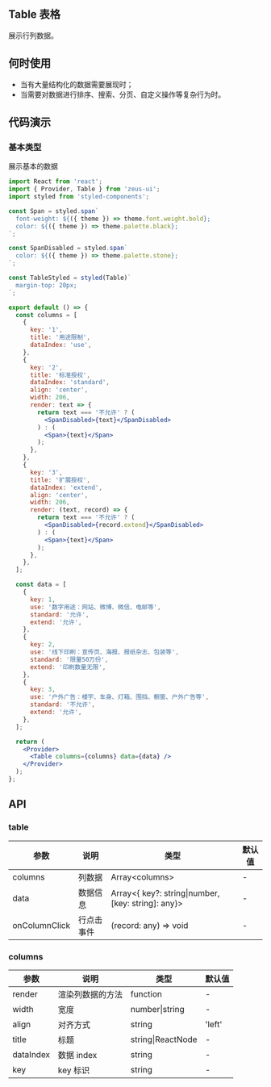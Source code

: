 ## Table 表格

展示行列数据。

## 何时使用

- 当有大量结构化的数据需要展现时；
- 当需要对数据进行排序、搜索、分页、自定义操作等复杂行为时。

## 代码演示

### 基本类型

展示基本的数据

```jsx
import React from 'react';
import { Provider, Table } from 'zeus-ui';
import styled from 'styled-components';

const Span = styled.span`
  font-weight: ${({ theme }) => theme.font.weight.bold};
  color: ${({ theme }) => theme.palette.black};
`;

const SpanDisabled = styled.span`
  color: ${({ theme }) => theme.palette.stone};
`;

const TableStyled = styled(Table)`
  margin-top: 20px;
`;

export default () => {
  const columns = [
    {
      key: '1',
      title: '用途限制',
      dataIndex: 'use',
    },
    {
      key: '2',
      title: '标准授权',
      dataIndex: 'standard',
      align: 'center',
      width: 206,
      render: text => {
        return text === '不允许' ? (
          <SpanDisabled>{text}</SpanDisabled>
        ) : (
          <Span>{text}</Span>
        );
      },
    },
    {
      key: '3',
      title: '扩展授权',
      dataIndex: 'extend',
      align: 'center',
      width: 206,
      render: (text, record) => {
        return text === '不允许' ? (
          <SpanDisabled>{record.extend}</SpanDisabled>
        ) : (
          <Span>{text}</Span>
        );
      },
    },
  ];

  const data = [
    {
      key: 1,
      use: '数字用途：网站、微博、微信、电邮等',
      standard: '允许',
      extend: '允许',
    },
    {
      key: 2,
      use: '线下印刷：宣传页、海报、报纸杂志、包装等',
      standard: '限量50万份',
      extend: '印刷数量无限',
    },
    {
      key: 3,
      use: '户外广告：楼宇、车身、灯箱、围挡、橱窗、户外广告等',
      standard: '不允许',
      extend: '允许',
    },
  ];

  return (
    <Provider>
      <Table columns={columns} data={data} />
    </Provider>
  );
};
```

## API

### table

| 参数          | 说明       | 类型                                                                  | 默认值 |
| ------------- | ---------- | --------------------------------------------------------------------- | ------ |
| columns       | 列数据     | Array&lt;columns&gt;                                                  | -      |
| data          | 数据信息   | Array&lt;&#123; key?: string&#124;number,[key: string]: any&#125;&gt; | -      |
| onColumnClick | 行点击事件 | (record: any) => void                                                 | -      |

### columns

| 参数      | 说明             | 类型                  | 默认值 |
| --------- | ---------------- | --------------------- | ------ |
| render    | 渲染列数据的方法 | function              | -      |
| width     | 宽度             | number&#124;string    | -      |
| align     | 对齐方式         | string                | 'left' |
| title     | 标题             | string&#124;ReactNode | -      |
| dataIndex | 数据 index       | string                | -      |
| key       | key 标识         | string                | -      |
